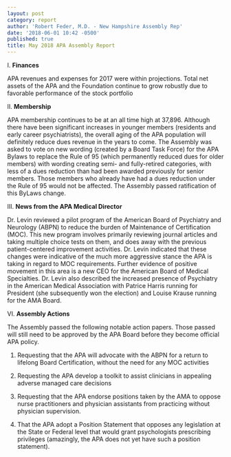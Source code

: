 ```yaml
---
layout: post
category: report
author: 'Robert Feder, M.D. - New Hampshire Assembly Rep'
date: '2018-06-01 10:42 -0500'
published: true
title: May 2018 APA Assembly Report
---
```

I. **Finances**

APA revenues and expenses for 2017 were within projections. Total net assets of the APA and the Foundation continue to grow robustly due to favorable performance of the stock portfolio

II. **Membership** 

APA membership continues to be at an all time high at 37,896. Although there have been significant increases in younger members (residents and early career psychiatrists), the overall aging of the APA population will definitely reduce dues revenue in the years to come. The Assembly was asked to vote on new wording (created by a Board Task Force) for the APA Bylaws to replace the Rule of 95 (which permanently reduced dues for older members) with wording creating semi- and fully-retired categories, with less of a dues reduction than had been awarded previously for senior members. Those members who already have had a dues reduction under the Rule of 95 would not be affected. The Assembly passed ratification of this ByLaws change.

III. **News from the APA Medical Director**

Dr. Levin reviewed a pilot program of the American Board of Psychiatry and Neurology (ABPN) to reduce the burden of Maintenance of Certification (MOC). This new program involves primarily reviewing journal articles and taking multiple choice tests on them, and does away with the previous patient-centered improvement activities. Dr. Levin indicated that these changes were indicative of the much more aggressive stance the APA is taking in regard to MOC requirements. Further evidence of positive movement in this area is a new CEO for the American Board of Medical Specialties. Dr. Levin also described the increased presence of Psychiatry in the American Medical Association with Patrice Harris running for President (she subsequently won the election) and Louise Krause running for the AMA Board.

VI. **Assembly Actions**

The Assembly passed the following notable action papers. Those passed will still need to be approved by the APA Board before they become official APA policy.

1. Requesting that the APA will advocate with the ABPN for a return to lifelong Board Certification, without the need for any MOC activities

2. Requesting the APA develop a toolkit to assist clinicians in appealing adverse managed care decisions
3. Requesting that the APA endorse positions taken by the AMA to oppose nurse practitioners and physician assistants from practicing without physician supervision.
4. That the APA adopt a Position Statement that opposes any legislation at the State or Federal level that would grant psychologists prescribing privileges (amazingly, the APA does not yet have such a position statement).
